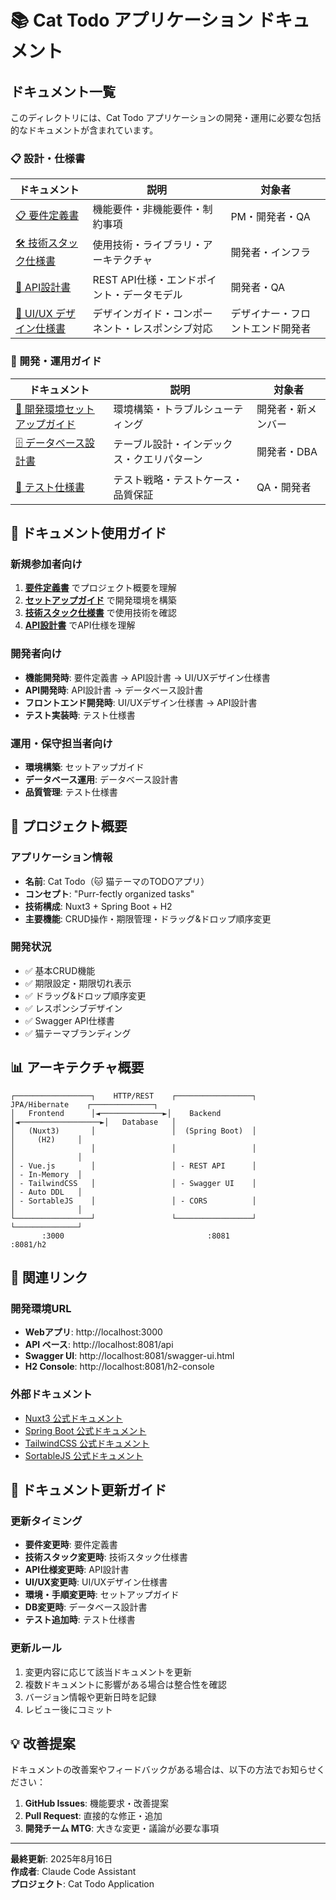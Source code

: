 # 📚 Cat Todo アプリケーション ドキュメント

## ドキュメント一覧

このディレクトリには、Cat Todo アプリケーションの開発・運用に必要な包括的なドキュメントが含まれています。

### 📋 設計・仕様書

| ドキュメント | 説明 | 対象者 |
|-------------|------|--------|
| [📋 要件定義書](requirements.md) | 機能要件・非機能要件・制約事項 | PM・開発者・QA |
| [🛠 技術スタック仕様書](tech-stack.md) | 使用技術・ライブラリ・アーキテクチャ | 開発者・インフラ |
| [📡 API設計書](api-design.md) | REST API仕様・エンドポイント・データモデル | 開発者・QA |
| [🎨 UI/UX デザイン仕様書](ui-design.md) | デザインガイド・コンポーネント・レスポンシブ対応 | デザイナー・フロントエンド開発者 |

### 🚀 開発・運用ガイド

| ドキュメント | 説明 | 対象者 |
|-------------|------|--------|
| [🚀 開発環境セットアップガイド](setup-guide.md) | 環境構築・トラブルシューティング | 開発者・新メンバー |
| [🗄 データベース設計書](database-design.md) | テーブル設計・インデックス・クエリパターン | 開発者・DBA |
| [🧪 テスト仕様書](test-specification.md) | テスト戦略・テストケース・品質保証 | QA・開発者 |

## 📖 ドキュメント使用ガイド

### 新規参加者向け
1. **[要件定義書](requirements.md)** でプロジェクト概要を理解
2. **[セットアップガイド](setup-guide.md)** で開発環境を構築
3. **[技術スタック仕様書](tech-stack.md)** で使用技術を確認
4. **[API設計書](api-design.md)** でAPI仕様を理解

### 開発者向け
- **機能開発時**: 要件定義書 → API設計書 → UI/UXデザイン仕様書
- **API開発時**: API設計書 → データベース設計書
- **フロントエンド開発時**: UI/UXデザイン仕様書 → API設計書
- **テスト実装時**: テスト仕様書

### 運用・保守担当者向け
- **環境構築**: セットアップガイド
- **データベース運用**: データベース設計書
- **品質管理**: テスト仕様書

## 🎯 プロジェクト概要

### アプリケーション情報
- **名前**: Cat Todo（🐱 猫テーマのTODOアプリ）
- **コンセプト**: "Purr-fectly organized tasks"
- **技術構成**: Nuxt3 + Spring Boot + H2
- **主要機能**: CRUD操作・期限管理・ドラッグ&ドロップ順序変更

### 開発状況
- ✅ 基本CRUD機能
- ✅ 期限設定・期限切れ表示
- ✅ ドラッグ&ドロップ順序変更
- ✅ レスポンシブデザイン
- ✅ Swagger API仕様書
- ✅ 猫テーマブランディング

## 📊 アーキテクチャ概要

```
┌─────────────────┐    HTTP/REST    ┌─────────────────┐    JPA/Hibernate    ┌──────────────┐
│   Frontend      │◄──────────────►│    Backend      │◄──────────────────►│   Database   │
│   (Nuxt3)       │                 │  (Spring Boot)  │                     │     (H2)     │
│                 │                 │                 │                     │              │
│ - Vue.js        │                 │ - REST API      │                     │ - In-Memory  │
│ - TailwindCSS   │                 │ - Swagger UI    │                     │ - Auto DDL   │
│ - SortableJS    │                 │ - CORS          │                     │              │
└─────────────────┘                 └─────────────────┘                     └──────────────┘
       :3000                                :8081                                  :8081/h2
```

## 🔗 関連リンク

### 開発環境URL
- **Webアプリ**: http://localhost:3000
- **API ベース**: http://localhost:8081/api
- **Swagger UI**: http://localhost:8081/swagger-ui.html
- **H2 Console**: http://localhost:8081/h2-console

### 外部ドキュメント
- [Nuxt3 公式ドキュメント](https://nuxt.com/docs)
- [Spring Boot 公式ドキュメント](https://spring.io/projects/spring-boot)
- [TailwindCSS 公式ドキュメント](https://tailwindcss.com/docs)
- [SortableJS 公式ドキュメント](https://sortablejs.github.io/Sortable/)

## 📝 ドキュメント更新ガイド

### 更新タイミング
- **要件変更時**: 要件定義書
- **技術スタック変更時**: 技術スタック仕様書
- **API仕様変更時**: API設計書
- **UI/UX変更時**: UI/UXデザイン仕様書
- **環境・手順変更時**: セットアップガイド
- **DB変更時**: データベース設計書
- **テスト追加時**: テスト仕様書

### 更新ルール
1. 変更内容に応じて該当ドキュメントを更新
2. 複数ドキュメントに影響がある場合は整合性を確認
3. バージョン情報や更新日時を記録
4. レビュー後にコミット

## 💡 改善提案

ドキュメントの改善案やフィードバックがある場合は、以下の方法でお知らせください：

1. **GitHub Issues**: 機能要求・改善提案
2. **Pull Request**: 直接的な修正・追加
3. **開発チーム MTG**: 大きな変更・議論が必要な事項

---

**最終更新**: 2025年8月16日  
**作成者**: Claude Code Assistant  
**プロジェクト**: Cat Todo Application